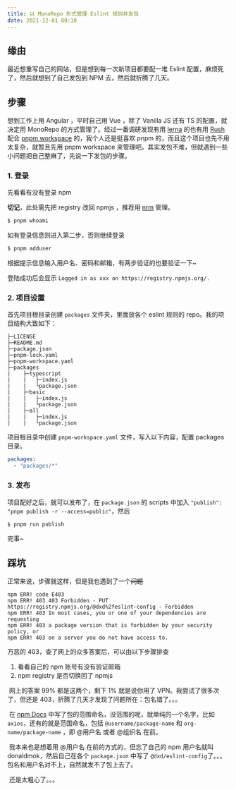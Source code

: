 ```yaml
---
title: 以 MonoRepo 形式管理 Eslint 规则并发包
date: 2021-12-01 00:10
---
```


## 缘由

最近想重写自己的网站，但是想到每一次新项目都要配一堆 Eslint 配置，麻烦死了，然后就想到了自己发包到 NPM 去，然后就折腾了几天。



## 步骤

想到工作上用 Angular ，平时自己用 Vue ，除了 Vanilla JS 还有 TS 的配置，就决定用 MonoRepo 的方式管理了。经过一番调研发现有用 [lerna](https://github.com/lerna/lerna) 的也有用 [Rush](https://rushjs.io/) 配合 [pnpm workspace](https://pnpm.io/workspaces) 的，我个人还是挺喜欢 pnpm 的，而且这个项目也先不用太复杂，就暂且先用 pnpm workspace 来管理吧。其实发包不难，但就遇到一些小问题把自己整麻了，先说一下发包的步骤。

### 1. 登录

先看看有没有登录 npm

**切记**，此处需先把 registry 改回 npmjs ，推荐用 [nrm](https://github.com/Pana/nrm) 管理。

```bash
$ pnpm whoami
```

如有登录信息则进入第二步，否则继续登录

```bash
$ pnpm adduser
```

根据提示信息输入用户名、密码和邮箱，有两步验证的也要验证一下~

登陆成功后会显示 `Logged in as xxx on https://registry.npmjs.org/.`



### 2. 项目设置

首先项目根目录创建 `packages` 文件夹，里面放各个 eslint 规则的 repo。我的项目结构大致如下：

```shell
├─LICENSE
├─README.md
├─package.json
├─pnpm-lock.yaml
├─pnpm-workspace.yaml
├─packages
|    ├─typescript
|    |   ├─index.js
|    |   └package.json
|    ├─basic
|    |   ├─index.js
|    |   └package.json
|    ├─all
|    |   ├─index.js
|    |   └package.json
```



项目根目录中创建 `pnpm-workspace.yaml` 文件，写入以下内容，配置 packages 目录。

```yaml
packages:
  - "packages/*"
```



### 3. 发布

项目配好之后，就可以发布了，在 `package.json` 的 scripts 中加入 `"publish": "pnpm publish -r --access=public"`，然后

```bash
$ pnpm run publish
```

完事~



## 踩坑

正常来说，步骤就这样，但是我也遇到了一个~~问题~~

```shell
npm ERR! code E403
npm ERR! 403 403 Forbidden - PUT https://registry.npmjs.org/@dxd%2feslint-config - Forbidden
npm ERR! 403 In most cases, you or one of your dependencies are requesting
npm ERR! 403 a package version that is forbidden by your security policy, or
npm ERR! 403 on a server you do not have access to.
```

万恶的 403，查了网上的众多答案后，可以由以下步骤排查

1. 看看自己的 npm 账号有没有验证邮箱
2. npm registry 是否切换回了 npmjs

​	网上的答案 99% 都是这两个，剩下 1% 就是说你用了 VPN。我尝试了很多次了，但还是 403，折腾了几天才发现了问题所在：包名错了。。。

​	在 [npm Docs](https://docs.npmjs.com/about-public-packages) 中写了包的范围命名，没范围的呢，就单纯的一个名字，比如 `axios`，还有的就是范围命名，包括 `@username/package-name` 和 `org-name/package-name` ，即 @用户名 或者 @组织名 在前。

​	我本来也是想着用 @用户名 在前的方式的，但忘了自己的 npm 用户名就叫 donaldmok，然后自己在各个 `package.json` 中写了 `@dxd/eslint-config`了。。。包名和用户名对不上，自然就发不了包上去了。

​	还是太粗心了。。。 